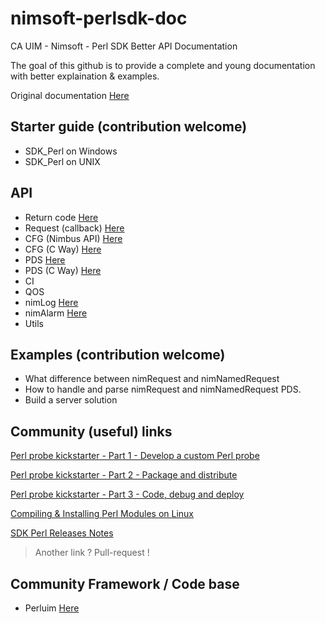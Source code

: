 # nimsoft-perlsdk-doc
CA UIM - Nimsoft - Perl SDK Better API Documentation

The goal of this github is to provide a complete and young documentation with better explaination & examples.

Original documentation [Here](http://docs.nimsoft.com/prodhelp/en_US/Monitor/SDK/PerlSDK/index.htm?toc.htm?2186383.html)

## Starter guide (contribution welcome)

- SDK_Perl on Windows
- SDK_Perl on UNIX

## API 

- Return code [Here](return_code.md)
- Request (callback) [Here](request.md)
- CFG (Nimbus API) [Here](cfg_nimbus.md)
- CFG (C Way) [Here](cfg_cway.md)
- PDS [Here](pds.md)
- PDS (C Way) [Here](pds_cway.md)
- CI
- QOS
- nimLog [Here](nimLog.md)
- nimAlarm [Here](nimAlarm.md)
- Utils

## Examples (contribution welcome)

- What difference between nimRequest and nimNamedRequest
- How to handle and parse nimRequest and nimNamedRequest PDS.
- Build a server solution

## Community (useful) links

[Perl probe kickstarter - Part 1 - Develop a custom Perl probe](https://communities.ca.com/docs/DOC-231172625)

[Perl probe kickstarter - Part 2 - Package and distribute](https://communities.ca.com/docs/DOC-231172657)

[Perl probe kickstarter - Part 3 - Code, debug and deploy](https://communities.ca.com/docs/DOC-231172784)

[Compiling & Installing Perl Modules on Linux](https://communities.ca.com/docs/DOC-231169163)

[SDK Perl Releases Notes](http://docs.nimsoft.com/prodhelp/en_US/Monitor/SDK/PerlSDK/ReleaseNotes/Perl%20SDK-2013%205.05.pdf)

> Another link ? Pull-request !

## Community Framework / Code base 

- Perluim [Here](https://github.com/fraxken/perluim)

